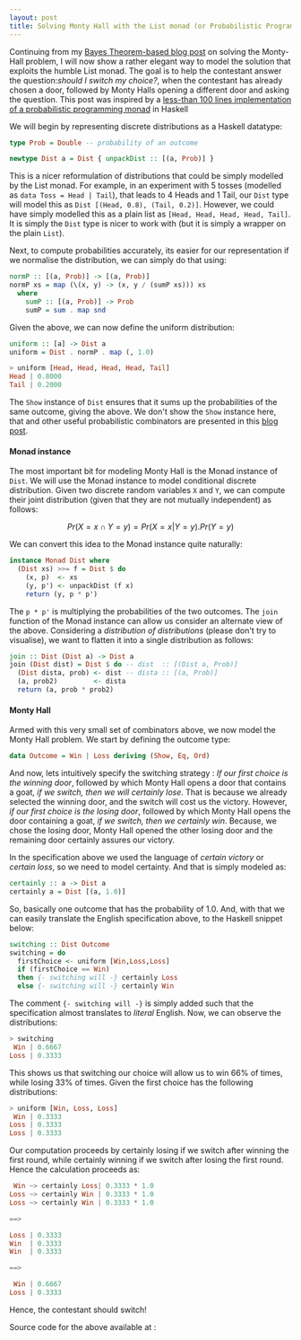 ```yaml
---
layout: post
title: Solving Monty Hall with the List monad (or Probabilistic Programming)
---
```


Continuing from my [Bayes Theorem-based blog post](https://abhiroop.github.io/Monty-Hall/) on solving the Monty-Hall problem, I will now show a rather elegant way to model the solution that exploits
the humble List monad. The goal is to help the contestant answer the question:*should I switch my choice?*, when the contestant has already chosen a door, followed by Monty Halls opening a different door and 
asking the question. This post was inspired by a [less-than 100 lines implementation of a probabilistic programming monad](https://dennybritz.com/posts/probability-monads-from-scratch/) in Haskell 

We will begin by representing discrete distributions as a Haskell datatype:

```Haskell
type Prob = Double -- probability of an outcome

newtype Dist a = Dist { unpackDist :: [(a, Prob)] }
```

This is a nicer reformulation of distributions that could be simply modelled by the List monad. For example, in an experiment with 5 tosses (modelled as `data Toss = Head | Tail`), that leads to 
4 Heads and 1 Tail, our `Dist` type will model this as `Dist [(Head, 0.8), (Tail, 0.2)]`. However, we could have simply modelled this as a plain list as `[Head, Head, Head, Head, Tail]`. It is simply the
`Dist` type is nicer to work with (but it is simply a wrapper on the plain `List`).

Next, to compute probabilities accurately, its easier for our representation if we normalise the distribution, we can simply do that using:

```Haskell
normP :: [(a, Prob)] -> [(a, Prob)]
normP xs = map (\(x, y) -> (x, y / (sumP xs))) xs
  where
    sumP :: [(a, Prob)] -> Prob
    sumP = sum . map snd
```

Given the above, we can now define the uniform distribution:

```Haskell
uniform :: [a] -> Dist a
uniform = Dist . normP . map (, 1.0)
```

```Haskell
> uniform [Head, Head, Head, Head, Tail]
Head | 0.8000
Tail | 0.2000
```
The `Show` instance of `Dist` ensures that it sums up the probabilities of the same outcome, giving the above. We don't show the `Show` instance here, that and other useful probabilistic combinators are 
presented in this [blog post](https://dennybritz.com/posts/probability-monads-from-scratch/).

#### Monad instance 

The most important bit for modeling Monty Hall is the Monad instance of `Dist`. We will use the Monad instance to model conditional discrete distribution. Given two discrete random variables `X` and `Y`,
we can compute their joint distribution (given that they are not mutually independent) as follows:

$$ Pr({X = x} \cap {Y = y}) = Pr(X = x | Y = y) . Pr (Y = y)$$

We can convert this idea to the Monad instance quite naturally:

```Haskell
instance Monad Dist where
  (Dist xs) >>= f = Dist $ do
    (x, p)  <- xs
    (y, p') <- unpackDist (f x)
    return (y, p * p')
```
The `p * p'` is multiplying the probabilities of the two outcomes. The `join` function of the Monad instance can allow us consider an alternate view of the above. Considering a *distribution of distributions* (please don't try to visualise),
we want to flatten it into a single distribution as follows:

```Haskell
join :: Dist (Dist a) -> Dist a
join (Dist dist) = Dist $ do -- dist  :: [(Dist a, Prob)]
  (Dist dista, prob) <- dist -- dista :: [(a, Prob)]
  (a, prob2)         <- dista
  return (a, prob * prob2)
```

#### Monty Hall

Armed with this very small set of combinators above, we now model the Monty Hall problem. We start by defining the outcome type:

```Haskell
data Outcome = Win | Loss deriving (Show, Eq, Ord)
```

And now, lets intuitively specify the switching strategy : *If our first choice is the winning door*, followed by which Monty Hall opens a door that contains a goat, 
*if we switch, then we will certainly lose*. That is because we already selected the winning door, and the switch will cost us the victory. However, *if our first choice is the losing door*,
followed by which Monty Hall opens the door containing a goat, *if we switch, then we certainly win*. Because, we chose the losing door, Monty Hall opened the other losing door and the
remaining door certainly assures our victory.

In the specification above we used the language of *certain victory* or *certain loss*, so we need to model certainty. And that is simply modeled as:

```Haskell
certainly :: a -> Dist a
certainly a = Dist [(a, 1.0)]
```

So, basically one outcome that has the probability of 1.0. And, with that we can easily translate the English specification above, to the Haskell snippet below:

```Haskell
switching :: Dist Outcome
switching = do
  firstChoice <- uniform [Win,Loss,Loss]
  if (firstChoice == Win)
  then {- switching will -} certainly Loss
  else {- switching will -} certainly Win
```

The comment `{- switching will -}` is simply added such that the specification almost translates to *literal* English. Now, we can observe the distributions:

```Haskell
> switching
 Win | 0.6667
Loss | 0.3333
```

This shows us that switching our choice will allow us to win 66% of times, while losing 33% of times. Given the first choice has the following distributions:

```Haskell
> uniform [Win, Loss, Loss]
 Win | 0.3333
Loss | 0.3333
Loss | 0.3333
```

Our computation proceeds by certainly losing if we switch after winning the first round, while certainly winning if we switch after losing the first round. Hence the calculation proceeds as:

```Haskell
 Win ~> certainly Loss| 0.3333 * 1.0
Loss ~> certainly Win | 0.3333 * 1.0
Loss ~> certainly Win | 0.3333 * 1.0

==>

Loss | 0.3333
Win  | 0.3333
Win  | 0.3333

==>

 Win | 0.6667
Loss | 0.3333
```

Hence, the contestant should switch!

Source code for the above available at :

